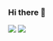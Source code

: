 ### Hi there 👋

![](https://raw.githubusercontent.com/solotov-val/github-stats/master/generated/overview.svg#gh-dark-mode-only)
![](https://raw.githubusercontent.com/solotov-val/github-stats/master/generated/overview.svg#gh-light-mode-only)

<!--
**solotov-val/solotov-val** is a ✨ _special_ ✨ repository because its `README.md` (this file) appears on your GitHub profile.

Here are some ideas to get you started:

- 🔭 I’m currently working on ...
- 🌱 I’m currently learning ...
- 👯 I’m looking to collaborate on ...
- 🤔 I’m looking for help with ...
- 💬 Ask me about ...
- 📫 How to reach me: ...
- 😄 Pronouns: ...
- ⚡ Fun fact: ...
-->
